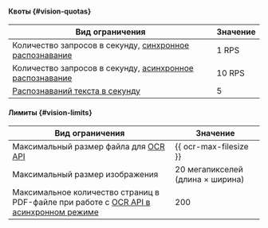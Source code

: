 #### Квоты {#vision-quotas}

Вид ограничения | Значение
----- | -----
Количество запросов в секунду, [синхронное распознавание](../vision/ocr/api-ref/TextRecognition/index.md) | 1 RPS
Количество запросов в секунду, [асинхронное распознавание](../vision/ocr/api-ref/TextRecognitionAsync/index.md) | 10 RPS
[Распознаваний текста в секунду](../vision/concepts/ocr/index.md) | 5


#### Лимиты {#vision-limits}

Вид ограничения | Значение
----- | -----
Максимальный размер файла для [OCR API](../vision/ocr/api-ref/index.md) | {{ ocr-max-filesize }}
Максимальный размер изображения | 20 мегапикселей (длина × ширина)
Максимальное количество страниц в PDF-файле при работе с [OCR API в асинхронном режиме](../vision/ocr/api-ref/TextRecognitionAsync/index.md) | 200